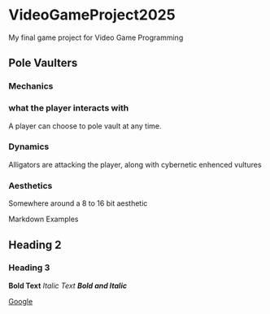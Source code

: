 # VideoGameProject2025
My final game project for Video Game Programming

## Pole Vaulters

### Mechanics
### what the player interacts with
A player can choose to pole vault at any time.



### Dynamics
Alligators are attacking the player, along with cybernetic enhenced vultures

### Aesthetics

Somewhere around a 8 to 16 bit aesthetic


Markdown Examples
## Heading 2

### Heading 3

**Bold Text**
*Italic Text*
***Bold and Italic***

[Google](https://www.Google.com)
